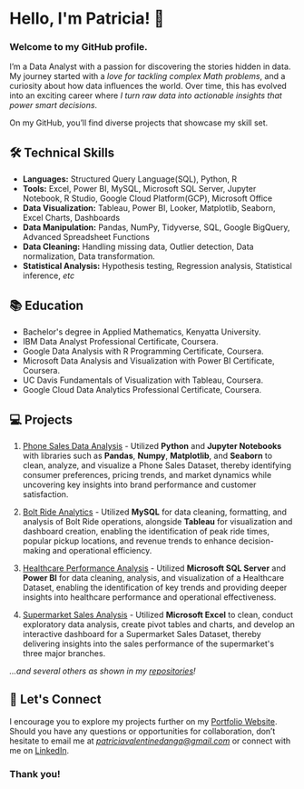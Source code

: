 # Hello, I'm Patricia! 👋
### Welcome to my GitHub profile.

I’m a Data Analyst with a passion for discovering the stories hidden in data.
My journey started with a *love for tackling complex Math problems*, and a curiosity about how data influences the world.
Over time, this has evolved into an exciting career where *I turn raw data into actionable insights that power smart decisions*.


On my GitHub, you’ll find diverse projects that showcase my skill set.

## 🛠️ Technical Skills
- **Languages:** Structured Query Language(SQL), Python, R
- **Tools:** Excel, Power BI, MySQL, Microsoft SQL Server, Jupyter Notebook, R Studio, Google Cloud Platform(GCP), Microsoft Office
- **Data Visualization:** Tableau, Power BI, Looker, Matplotlib, Seaborn, Excel Charts, Dashboards
- **Data Manipulation:** Pandas, NumPy, Tidyverse, SQL, Google BigQuery, Advanced Spreadsheet Functions
- **Data Cleaning:** Handling missing data, Outlier detection, Data normalization, Data transformation.
- **Statistical Analysis:** Hypothesis testing, Regression analysis, Statistical inference, *etc*


## 📚 Education
- Bachelor's degree in Applied Mathematics, Kenyatta University.
- IBM Data Analyst Professional Certificate, Coursera.
- Google Data Analysis with R Programming Certificate, Coursera.
- Microsoft Data Analysis and Visualization with Power BI Certificate, Coursera.
- UC Davis Fundamentals of Visualization with Tableau, Coursera.
- Google Cloud Data Analytics Professional Certificate, Coursera.

## 💻 Projects
1. [Phone Sales Data Analysis](https://github.com/patriciavalentine/PHONE-SALES-DATA-ANALYSIS) - Utilized **Python** and **Jupyter Notebooks** with libraries such as **Pandas**, **Numpy**, **Matplotlib**, and **Seaborn** to clean, analyze, and visualize a Phone Sales Dataset, thereby identifying consumer preferences, pricing trends, and market dynamics while uncovering key insights into brand performance and customer satisfaction.

2. [Bolt Ride Analytics](https://github.com/patriciavalentine/BOLT-RIDE-ANALYTICS) - Utilized **MySQL** for data cleaning, formatting, and analysis of Bolt Ride operations, alongside **Tableau** for visualization and dashboard creation, enabling the identification of peak ride times, popular pickup locations, and revenue trends to enhance decision-making and operational efficiency.

3. [Healthcare Performance Analysis](https://github.com/patriciavalentine/HEALTHCARE-PERFORMANCE-ANALYSIS) - Utilized **Microsoft SQL Server** and **Power BI** for data cleaning, analysis, and visualization of a Healthcare Dataset, enabling the identification of key trends and providing deeper insights into healthcare performance and operational effectiveness.

4. [Supermarket Sales Analysis](https://github.com/patriciavalentine/SUPERMARKET-SALES-ANALYSIS) - Utilized **Microsoft Excel** to clean, conduct exploratory data analysis, create pivot tables and charts, and develop an interactive dashboard for a Supermarket Sales Dataset, thereby delivering insights into the sales performance of the supermarket's three major branches.

*...and several others as shown in my [repositories](https://github.com/patriciavalentine?tab=repositories)!*

## 📧 Let's Connect
I encourage you to explore my projects further on my [Portfolio Website](https://valepatricia16.wixsite.com/patricia-valentine).
Should you have any questions or opportunities for collaboration, don’t hesitate to email me at *patriciavalentinedanga@gmail.com* or connect with me on [LinkedIn](https://LinkedIn.com/in/patricia-valentine-danga/).

### Thank you!

<!---
patriciavalentine/patriciavalentine is a ✨ special ✨ repository because its `README.md` (this file) appears on your GitHub profile.
You can click the Preview link to take a look at your changes.
--->
